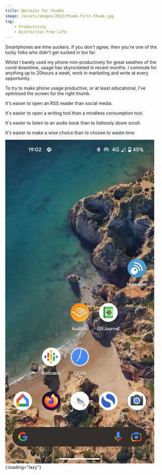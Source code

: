 ```yaml
---
title: Optimise for thumbs
image: /assets/images/2022/thumb-first-thumb.jpg
tag: 
    - Productivity
    - Distraction Free Life
---
```


Smartphones are time suckers. If you don't agree, then you're one of the lucky folks who didn't get sucked in too far.

Whilst I barely used my phone non-productively for great swathes of the covid downtime, usage has skyrocketed in recent months. I commute for anything up to 20hours a week, work in marketing and write at every opportunity.

To try to make phone usage productive, or at least educational, I've optimised the screen for the right thumb.

It's easier to open an RSS reader than social media.

It's easier to open a writing tool than a mindless consumption tool.

It's easier to listen to an audio book than to listlessly doom scroll.

It's easier to make a wise choice than to choose to waste time

![Optimise smartphones for thumbs](/assets/images/2022/thumb-first.jpg "Optimise for thumbs"){:loading="lazy"}
